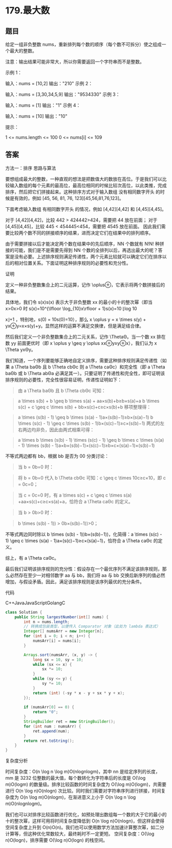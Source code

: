 # 179.最大数



## 题目

给定一组非负整数 nums，重新排列每个数的顺序（每个数不可拆分）使之组成一个最大的整数。

注意：输出结果可能非常大，所以你需要返回一个字符串而不是整数。

 

示例 1：

输入：nums = [10,2]
输出："210"
示例 2：

输入：nums = [3,30,34,5,9]
输出："9534330"
示例 3：

输入：nums = [1]
输出："1"
示例 4：

输入：nums = [10]
输出："10"


提示：

1 <= nums.length <= 100
0 <= nums[i] <= 109



## 答案

方法一：排序
思路与算法

要想组成最大的整数，一种直观的想法是把数值大的数放在高位。于是我们可以比较输入数组的每个元素的最高位，最高位相同的时候比较次高位，以此类推，完成排序，然后把它们拼接起来。这种排序方式对于输入数组 没有相同数字开头 的时候是有效的，例如 [45, 56, 81, 76, 123][45,56,81,76,123]。

下面考虑输入数组 有相同数字开头 的情况，例如 [4,42][4,42] 和 [4,45][4,45]。

对于 [4,42][4,42]，比较 442 > 424442>424，需要把 44 放在前面；
对于 [4,45][4,45]，比较 445 < 454445<454，需要把 4545 放在前面。
因此我们需要比较两个数不同的拼接顺序的结果，进而决定它们在结果中的排列顺序。

由于需要拼接以后才能决定两个数在结果中的先后顺序，NN 个数就有 N!N! 种拼接的可能，我们是不是需要先得到 NN 个数的全排列以后，再选出最大的呢？答案是没有必要。上述排序规则满足传递性，两个元素比较就可以确定它们在排序以后的相对位置关系。下面证明这种排序规则的必要性和充分性。

证明

定义一种非负整数集合上的二元运算，记作 \oplus⊕，它表示将两个数拼接后的结果。

具体地，我们令 s(x)s(x) 表示大于非负整数 xx 的最小的十的整次幂（即当 x>0x>0 时 s(x)=10^{\lfloor \log_{10}x\rfloor + 1}s(x)=10 
⌊log 
10

 x⌋+1
 ，特别地，s(0) = 10s(0)=10），那么 x \oplus y = x \times s(y) + yx⊕y=x×s(y)+y。显然这样的运算不满足交换律，但是满足结合律。

然后我们定义一个非负整数集合上的二元关系，记作 \ThetaΘ。当一个数 xx 排在数 yy 前面更优时（即 x \oplus y \geq y \oplus xx⊕y≥y⊕x），我们认为 x \Theta yxΘy。

我们知道，一个序列要能够正确地自定义排序，需要这种排序规则满足传递性（如果 a \Theta baΘb 且 b \Theta cbΘc 则 a \Theta caΘc）和完全性（即 a \Theta baΘb 或 b \Theta abΘa 必满足其一）。只要证明了传递性和完全性，即可证明该排序规则的必要性，完全性很容易证明，传递性证明如下：

>由 a \Theta baΘb 且 b \Theta cbΘc 可知：

>a \times s(b) + b \geq b \times s(a) + aa×s(b)+b≥b×s(a)+a
b \times s(c) + c \geq c \times s(b) + bb×s(c)+c≥c×s(b)+b
移项整理得：

>a \times (s(b) - 1) \geq b \times (s(a) - 1)a×(s(b)−1)≥b×(s(a)−1)
>b \times (s(c) - 1) \geq c \times (s(b) - 1)b×(s(c)−1)≥c×(s(b)−1)
>两式的左右两边均非负，因此由两式相乘可得：

>a \times b \times (s(b) - 1) \times (s(c) - 1) \geq b \times c \times (s(a) - 1) \times (s(b) - 1)a×b×(s(b)−1)×(s(c)−1)≥b×c×(s(a)−1)×(s(b)−1)

不等式两边都有 bb，根据 bb 是否为 00 分类讨论：

>当 b = 0b=0 时：

>将 b = 0b=0 代入 b \Theta cbΘc 可知：c \geq c \times 10c≥c×10，即 c = 0c=0；

>当 c = 0c=0 时，有 a \times s(c) + c \geq c \times s(a) +aa×s(c)+c≥c×s(a)+a，恰符合 a \Theta caΘc 的定义。

>当 b > 0b>0 时：

>b \times (s(b) - 1)) > 0b×(s(b)−1))>0；

不等式两边同时除以 b \times (s(b) - 1))b×(s(b)−1))，化简得：a \times (s(c) - 1) \geq c \times (s(a) - 1)a×(s(c)−1)≥c×(s(a)−1)，恰符合 a \Theta caΘc 的定义。

综上，有 a \Theta caΘc。

最后我们证明该排序规则的充分性：假设存在一个最优序列不满足该排序规则，那么必然存在至少一对相邻数字 aa 与 bb，我们将 aa 与 bb 交换后新序列的值必然增加，与假设矛盾。因此，满足该排序规则是该序列最优的充分条件。

代码

C++JavaJavaScriptGolangC
```java
class Solution {
    public String largestNumber(int[] nums) {
        int n = nums.length;
        // 转换成包装类型，以便传入 Comparator 对象（此处为 lambda 表达式）
        Integer[] numsArr = new Integer[n];
        for (int i = 0; i < n; i++) {
            numsArr[i] = nums[i];
        }

        Arrays.sort(numsArr, (x, y) -> {
            long sx = 10, sy = 10;
            while (sx <= x) {
                sx *= 10;
            }
            while (sy <= y) {
                sy *= 10;
            }
            return (int) (-sy * x - y + sx * y + x);
        });
    
        if (numsArr[0] == 0) {
            return "0";
        }
        StringBuilder ret = new StringBuilder();
        for (int num : numsArr) {
            ret.append(num);
        }
        return ret.toString();
    }
}
```
复杂度分析

时间复杂度：O(n \log n \log m)O(nlognlogm)，其中 nn 是给定序列的长度，mm 是 3232 位整数的最大值，每个数转化为字符串后的长度是 O(\log m)O(logm) 的数量级。排序比较函数的时间复杂度为 O(\log m)O(logm)，共需要进行 O(n \log n)O(nlogn) 次比较。同时我们需要对字符串序列进行拼接，时间复杂度为 O(n \log m)O(nlogm)，在渐进意义上小于 O(n \log n \log m)O(nlognlogm)。

我们也可以对排序比较函数进行优化，如预处理出数组每一个数的大于它的最小的十的整次幂，这样可用将时间复杂度降低到 O(n \log n)O(nlogn)，但这样会使得空间复杂度上升到 O(n)O(n)。我们也可以使用数学方法加速计算整次幂，如二分计算等，但这种优化常数较大，最终耗时不一定更短。
空间复杂度：O(\log n)O(logn)，排序需要 O(\log n)O(logn) 的栈空间。


